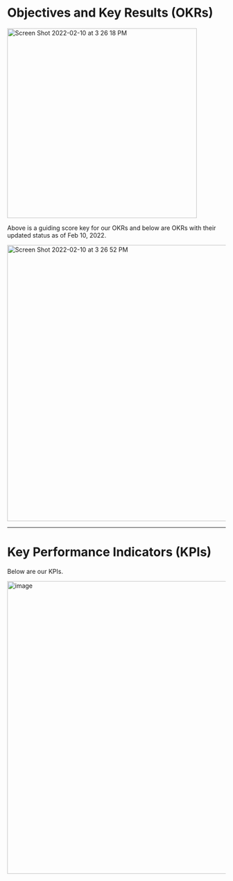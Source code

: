 # Objectives and Key Results (OKRs)

<img width="437" alt="Screen Shot 2022-02-10 at 3 26 18 PM" src="https://user-images.githubusercontent.com/41938999/153513959-fc7c9cbb-20c6-443b-952f-ed4850c5f50d.png"> 

Above is a guiding score key for our OKRs and below are OKRs with their updated status as of Feb 10, 2022.

<img width="636" alt="Screen Shot 2022-02-10 at 3 26 52 PM" src="https://user-images.githubusercontent.com/41938999/153514027-b7e1a066-e963-4726-a493-e55f22c3a101.png">

***

# Key Performance Indicators (KPIs)

Below are our KPIs.

<img width="674" alt="image" src="https://user-images.githubusercontent.com/41938999/153514816-846748ae-015d-4483-95a4-c3e883e2dc6c.png">
